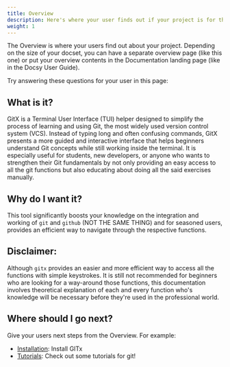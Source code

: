 ```yaml
---
title: Overview
description: Here's where your user finds out if your project is for them.
weight: 1
---
```


<!-- {{% pageinfo %}}
This is a placeholder page that shows you how to use this template site.
{{% /pageinfo %}} -->

The Overview is where your users find out about your project. Depending on the
size of your docset, you can have a separate overview page (like this one) or
put your overview contents in the Documentation landing page (like in the Docsy
User Guide).

Try answering these questions for your user in this page:

## What is it?

GitX is a Terminal User Interface (TUI) helper designed to simplify the process of learning and using Git, the most widely used version control system (VCS). Instead of typing long and often confusing commands, GitX presents a more guided and interactive interface that helps beginners understand Git concepts while still working inside the terminal. It is especially useful for students, new developers, or anyone who wants to strengthen their Git fundamentals by not only providing an easy access to all the git functions but also educating about doing all the said exercises manually. 

## Why do I want it?

This tool significantly boosts your knowledge on the integration and working of `git` and `github` (NOT THE SAME THING) and for seasoned users, provides an efficient way to navigate through the respective functions.

## Disclaimer:

Although `gitx` provides an easier and more efficient way to access all the functions with simple keystrokes. It is still not recommended for beginners who are looking for a way-around those functions, this documentation involves theoretical explanation of each and every function who's knowledge will be necessary before they're used in the professional world. 

## Where should I go next?

Give your users next steps from the Overview. For example:

- [Installation](/docs/docs/getting-started/installation): Install GITx
- [Tutorials](/docs/docs/tutorials/): Check out some tutorials for git!